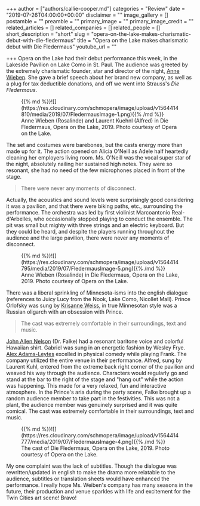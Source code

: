 +++
author = ["authors/callie-cooper.md"]
categories = "Review"
date = "2019-07-26T04:00:00+00:00"
disclaimer = ""
image_gallery = []
postamble = ""
preamble = ""
primary_image = ""
primary_image_credit = ""
related_articles = []
related_companies = []
related_people = []
short_description = "short"
slug = "opera-on-the-lake-makes-charismatic-debut-with-die-fledermaus"
title = "Opera on the Lake makes charismatic debut with Die Fledermaus"
youtube_url = ""

+++
Opera on the Lake had their debut performance this week, in the Lakeside Pavilion on Lake Como in St. Paul. The audience was greeted by the extremely charismatic founder, star and director of the night, [Anne Wieben](http://www.annewieben.com/). She gave a brief speech about her brand new company, as well as a plug for tax deductible donations, and off we went into Strauss's _Die Fledermaus_.

<figure data-type="image">{{% md %}}![](https://res.cloudinary.com/schmopera/image/upload/v1564414810/media/2019/07/FledermausImage-1.png){{% /md %}}

<figcaption>Anne Wieben (Rosalinde) and Laurent Kuehnl (Alfred) in Die Fledermaus, Opera on the Lake, 2019. Photo courtesy of Opera on the Lake.</figcaption>

</figure>

The set and costumes were barebones, but the casts energy more than made up for it. The action opened on Alicia O'Neill as Adele half heartedly cleaning her employers living room. Ms. O'Neill was the vocal super star of the night, absolutely nailing her sustained high notes. They were so resonant, she had no need of the few microphones placed in front of the stage. 

>There were never any moments of disconnect.

Actually, the acoustics and sound levels were surprisingly good considering it was a pavilion, and that there were biking paths, etc., surrounding the performance. The orchestra was led by first violinist Marcoantonio Real-d'Arbelles, who occasionally stopped playing to conduct the ensemble. The pit was small but mighty with three strings and an electric keyboard. But they could be heard, and despite the players running throughout the audience and the large pavilion, there were never any moments of disconnect.

<figure data-type="image">{{% md %}}![](https://res.cloudinary.com/schmopera/image/upload/v1564414795/media/2019/07/FledermausImage-5.png){{% /md %}}

<figcaption>Anne Wieben (Rosalinde) in Die Fledermaus, Opera on the Lake, 2019. Photo courtesy of Opera on the Lake.</figcaption>

</figure>

There was a liberal sprinkling of Minnesota-isms into the english dialogue (references to Juicy Lucy from the Nook, Lake Como, Nicollet Mall). Prince Orlofsky was sung by [Krisanne Weiss](https://krisanneweiss.com/), in true Minnesotan style was a Russian oligarch with an obsession with Prince.

>The cast was extremely comfortable in their surroundings, text and music.

[John Allen Nelson](https://www.johnallennelson.net/) (Dr. Falke) had a resonant baritone voice and colorful Hawaiian shirt. Gabriel was sung in an energetic fashion by Wesley Frye. [Alex Adams-Leytes](https://www.alexanderadamsleytes.com/) excelled in physical comedy while playing Frank. The company utilized the entire venue in their performance. Alfred, sung by Laurent Kuhl, entered from the extreme back right corner of the pavilion and weaved his way through the audience. Characters would regularly go and stand at the bar to the right of the stage and "hang out" while the action was happening. This made for a very relaxed, fun and interactive atmosphere. In the Prince's aria during the party scene, Falke brought up a random audience member to take part in the festivities. This was not a plant, the audience member was genuinely surprised and it was quite comical. The cast was extremely comfortable in their surroundings, text and music.

<figure data-type="image">{{% md %}}![](https://res.cloudinary.com/schmopera/image/upload/v1564414777/media/2019/07/FledermausImage-4.png){{% /md %}}

<figcaption>The cast of Die Fledermaus, Opera on the Lake, 2019. Photo courtesy of Opera on the Lake.</figcaption>

</figure>

My one complaint was the lack of subtitles. Though the dialogue was rewritten/updated in english to make the drama more relatable to the audience, subtitles or translation sheets would have enhanced the performance. I really hope Ms. Weiben's company has many seasons in the future, their production and venue sparkles with life and excitement for the Twin Cities art scene! Bravo!